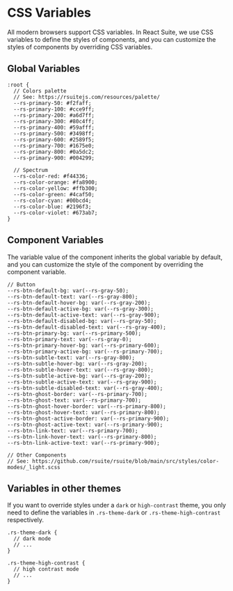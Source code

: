# CSS Variables

All modern browsers support CSS variables. In React Suite, we use CSS variables to define the styles of components, and you can customize the styles of components by overriding CSS variables.

## Global Variables

```less
:root {
  // Colors palette
  // See: https://rsuitejs.com/resources/palette/
  --rs-primary-50: #f2faff;
  --rs-primary-100: #cce9ff;
  --rs-primary-200: #a6d7ff;
  --rs-primary-300: #80c4ff;
  --rs-primary-400: #59afff;
  --rs-primary-500: #3498ff;
  --rs-primary-600: #2589f5;
  --rs-primary-700: #1675e0;
  --rs-primary-800: #0a5dc2;
  --rs-primary-900: #004299;

  // Spectrum
  --rs-color-red: #f44336;
  --rs-color-orange: #fa8900;
  --rs-color-yellow: #ffb300;
  --rs-color-green: #4caf50;
  --rs-color-cyan: #00bcd4;
  --rs-color-blue: #2196f3;
  --rs-color-violet: #673ab7;
}
```

## Component Variables

The variable value of the component inherits the global variable by default, and you can customize the style of the component by overriding the component variable.

```less
// Button
--rs-btn-default-bg: var(--rs-gray-50);
--rs-btn-default-text: var(--rs-gray-800);
--rs-btn-default-hover-bg: var(--rs-gray-200);
--rs-btn-default-active-bg: var(--rs-gray-300);
--rs-btn-default-active-text: var(--rs-gray-900);
--rs-btn-default-disabled-bg: var(--rs-gray-50);
--rs-btn-default-disabled-text: var(--rs-gray-400);
--rs-btn-primary-bg: var(--rs-primary-500);
--rs-btn-primary-text: var(--rs-gray-0);
--rs-btn-primary-hover-bg: var(--rs-primary-600);
--rs-btn-primary-active-bg: var(--rs-primary-700);
--rs-btn-subtle-text: var(--rs-gray-800);
--rs-btn-subtle-hover-bg: var(--rs-gray-200);
--rs-btn-subtle-hover-text: var(--rs-gray-800);
--rs-btn-subtle-active-bg: var(--rs-gray-200);
--rs-btn-subtle-active-text: var(--rs-gray-900);
--rs-btn-subtle-disabled-text: var(--rs-gray-400);
--rs-btn-ghost-border: var(--rs-primary-700);
--rs-btn-ghost-text: var(--rs-primary-700);
--rs-btn-ghost-hover-border: var(--rs-primary-800);
--rs-btn-ghost-hover-text: var(--rs-primary-800);
--rs-btn-ghost-active-border: var(--rs-primary-900);
--rs-btn-ghost-active-text: var(--rs-primary-900);
--rs-btn-link-text: var(--rs-primary-700);
--rs-btn-link-hover-text: var(--rs-primary-800);
--rs-btn-link-active-text: var(--rs-primary-900);

// Other Components
// See: https://github.com/rsuite/rsuite/blob/main/src/styles/color-modes/_light.scss
```

## Variables in other themes

If you want to override styles under a `dark` or `high-contrast` theme, you only need to define the variables in `.rs-theme-dark` or `.rs-theme-high-contrast` respectively.

```less
.rs-theme-dark {
  // dark mode
  // ...
}

.rs-theme-high-contrast {
  // high contrast mode
  // ...
}
```
